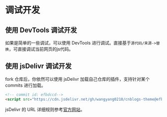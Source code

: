 # 调试开发

## 使用 DevTools 调试开发
如果是简单的一些调试，可以使用 DevTools 进行调试。直接基于`源代码/来源->替换`，可直接调试当前网页的js代码。

## 使用 jsDelivr 调试开发

fork 仓库后，你依然可以使用 jsDelivr 加载自己仓库的插件，支持针对某个 commits 进行加载。

```html
<!-- commit id: efbdccd-->
<script src="https://cdn.jsdelivr.net/gh/wangyang0210/cnblogs-theme@efbdccd/dist/simple-memory.js" defer></script>
```

jsDelivr 的 URL 详细规则参考[官方网站](https://www.jsdelivr.com/)。



